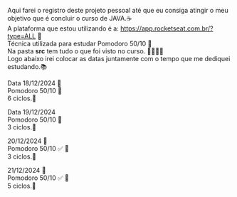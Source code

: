 Aqui farei o registro deste projeto pessoal até que eu consiga atingir o meu objetivo que é concluir o curso de JAVA.☕<br>
A plataforma que estou utilizando é a: https://app.rocketseat.com.br/?type=ALL 🎥 <br>
Técnica utilizada para estudar Pomodoro 50/10 🍎 <br>
Na pasta **src** tem tudo o que foi visto no curso. 👨‍💻👨‍💻 <br>
Logo abaixo irei colocar as datas juntamente com o tempo que me dediquei estudando.📚 <br>

Data 18/12/2024 📅<br>
Pomodoro 50/10 🍎 <br>
6 ciclos.🔄<br>

Data 19/12/2024 <br>
Pomodoro 50/10 🍎 <br>
3 ciclos.🔄<br>

20/12/2024 📅 <br>
Pomodoro 50/10 ✅ 🍎 <br>
3 ciclos.🔄<br>

21/12/2024 📅 <br>
Pomodoro 50/10 ✅ 🍎 <br>
5 ciclos.🔄<br>



